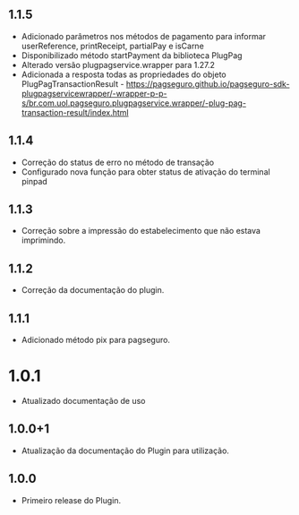 ## 1.1.5

- Adicionado parâmetros nos métodos de pagamento para informar userReference, printReceipt, partialPay e isCarne
- Disponibilizado método startPayment da biblioteca PlugPag
- Alterado versão plugpagservice.wrapper para 1.27.2
- Adicionada a resposta todas as propriedades do objeto PlugPagTransactionResult - https://pagseguro.github.io/pagseguro-sdk-plugpagservicewrapper/-wrapper-p-p-s/br.com.uol.pagseguro.plugpagservice.wrapper/-plug-pag-transaction-result/index.html
## 1.1.4

- Correção do status de erro no método de transação
- Configurado nova função para obter status de ativação do terminal pinpad

## 1.1.3

- Correção sobre a impressão do estabelecimento que não estava imprimindo.

## 1.1.2

- Correção da documentação do plugin.

## 1.1.1

- Adicionado método pix para pagseguro.

# 1.0.1

- Atualizado documentação de uso

## 1.0.0+1

- Atualização da documentação do Plugin para utilização.

## 1.0.0

- Primeiro release do Plugin.
